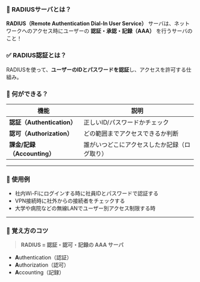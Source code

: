 
### 🔐 **RADIUSサーバとは？**

**RADIUS（Remote Authentication Dial-In User Service）** サーバは、ネットワークへのアクセス時にユーザーの **認証・承認・記録（AAA）** を行うサーバのこと！



### ✅ **RADIUS認証とは？**

RADIUSを使って、**ユーザーのIDとパスワードを認証**し、アクセスを許可する仕組み。



### 🔧 何ができる？

| 機能 | 説明 |
|------|------|
| **認証（Authentication）** | 正しいID/パスワードかチェック |
| **認可（Authorization）** | どの範囲までアクセスできるか判断 |
| **課金/記録（Accounting）** | 誰がいつどこにアクセスしたか記録（ログ取り）|

---

### 🏫 使用例

- 社内Wi-Fiにログインする時に社員IDとパスワードで認証する  
- VPN接続時に社外からの接続者をチェックする  
- 大学や病院などの無線LANでユーザー別アクセス制限する時

---

### 🧠 覚え方のコツ

> **RADIUS = 認証・認可・記録の AAA サーバ**

- **A**uthentication（認証）
- **A**uthorization（認可）
- **A**ccounting（記録）

